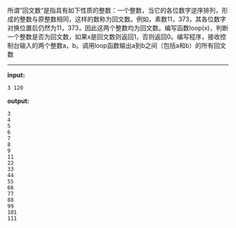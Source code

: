 所谓”回文数“是指具有如下性质的整数：一个整数，当它的各位数字逆序排列，形成的整数与原整数相同，这样的数称为回文数。例如，素数11，373，其各位数字对换位置后仍然为11，373，因此这两个整数均为回文数。编写函数loop(x)，判断一个整数是否为回文数，如果x是回文数则返回1，否则返回0。编写程序，接收控制台输入的两个整数a，b。调用loop函数输出a到b之间（包括a和b）的所有回文数
****
**input:**
```
3 120
```
**output:**
```
3
4
5
6
7
8
9
11
22
33
44
55
66
77
88
99
101
111
```
